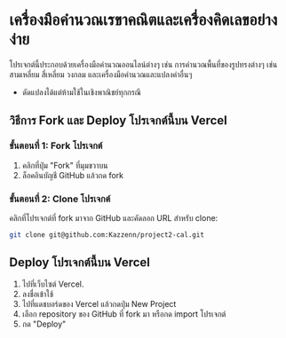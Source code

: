 # เครื่องมือคำนวณเรขาคณิตและเครื่องคิดเลขอย่างง่าย

โปรเจกต์นี้ประกอบด้วยเครื่องมือคำนวณออนไลน์ต่างๆ เช่น การคำนวณพื้นที่ของรูปทรงต่างๆ เช่น สามเหลี่ยม สี่เหลี่ยม วงกลม และเครื่องมือคำนวณและแปลงค่าอื่นๆ
- ดัดแปลงได้แต่ห้ามใช้ในเชิงพาณิชย์ทุกกรณี

## วิธีการ Fork และ Deploy โปรเจกต์นี้บน Vercel

### ขั้นตอนที่ 1: Fork โปรเจกต์

1. คลิกที่ปุ่ม "Fork" ที่มุมขวาบน
2. ล็อคอินบัญชี GitHub แล้วกด fork

### ขั้นตอนที่ 2: Clone โปรเจกต์

คลิกที่โปรเจกต์ที่ fork มาจาก GitHub และคัดลอก URL สำหรับ clone:

```bash
git clone git@github.com:Kazzenn/project2-cal.git
```

##  Deploy โปรเจกต์นี้บน Vercel

1. ไปที่เว็บไซต์ Vercel.
2. ลงชื่อเข้าใช้
3. ไปที่แดชบอร์ดของ Vercel แล้วกดปุ่ม New Project
4. เลือก repository ของ GitHub ที่ fork มา หรือกด import โปรเจกต์
5. กด "Deploy"



